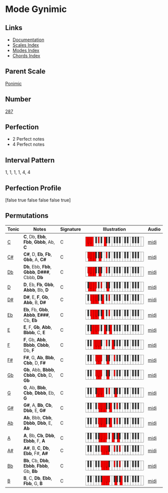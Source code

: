 # Mode Gynimic

## Links

- [Documentation](index.md)
- [Scales Index](Scales.md)
- [Modes Index](Modes.md)
- [Chords Index](Chords.md)

## Parent Scale

[Ponimic](ScalePonimic.md)

## Number

[287](https://ianring.com/musictheory/scales/287)

## Perfection

- 2 Perfect notes
- 4 Perfect notes

## Interval Pattern

1, 1, 1, 1, 4, 4

## Perfection Profile

[false true false false false true]

## Permutations

| Tonic | Notes | Signature | Illustration | Audio |
|-------|-------|-----------|--------------|-------|
| [C](ModeCNaturalGynimic.md) | **C**, Db, **Ebb**, **Fbb**, **Gbbb**, Ab, **C** | C | ![CNaturalGynimic](ModeCNaturalGynimic.png) | [midi](https://github.com/edipermadi/music/blob/main/docs/ModeCNaturalGynimic.mid?raw=true) |
| [C#](ModeCSharpGynimic.md) | **C#**, D, **Eb**, **Fb**, **Gbb**, A, **C#** | C | ![CSharpGynimic](ModeCSharpGynimic.png) | [midi](https://github.com/edipermadi/music/blob/main/docs/ModeCSharpGynimic.mid?raw=true) |
| [Db](ModeDFlatGynimic.md) | **Db**, Ebb, **Fbb**, **Gbbb**, **D###**, Cbbb, **Db** | C | ![DFlatGynimic](ModeDFlatGynimic.png) | [midi](https://github.com/edipermadi/music/blob/main/docs/ModeDFlatGynimic.mid?raw=true) |
| [D](ModeDNaturalGynimic.md) | **D**, Eb, **Fb**, **Gbb**, **Abbb**, Bb, **D** | C | ![DNaturalGynimic](ModeDNaturalGynimic.png) | [midi](https://github.com/edipermadi/music/blob/main/docs/ModeDNaturalGynimic.mid?raw=true) |
| [D#](ModeDSharpGynimic.md) | **D#**, E, **F**, **Gb**, **Abb**, B, **D#** | C | ![DSharpGynimic](ModeDSharpGynimic.png) | [midi](https://github.com/edipermadi/music/blob/main/docs/ModeDSharpGynimic.mid?raw=true) |
| [Eb](ModeEFlatGynimic.md) | **Eb**, Fb, **Gbb**, **Abbb**, **E###**, Cb, **Eb** | C | ![EFlatGynimic](ModeEFlatGynimic.png) | [midi](https://github.com/edipermadi/music/blob/main/docs/ModeEFlatGynimic.mid?raw=true) |
| [E](ModeENaturalGynimic.md) | **E**, F, **Gb**, **Abb**, **Bbbb**, C, **E** | C | ![ENaturalGynimic](ModeENaturalGynimic.png) | [midi](https://github.com/edipermadi/music/blob/main/docs/ModeENaturalGynimic.mid?raw=true) |
| [F](ModeFNaturalGynimic.md) | **F**, Gb, **Abb**, **Bbbb**, **Cbbb**, Db, **F** | C | ![FNaturalGynimic](ModeFNaturalGynimic.png) | [midi](https://github.com/edipermadi/music/blob/main/docs/ModeFNaturalGynimic.mid?raw=true) |
| [F#](ModeFSharpGynimic.md) | **F#**, G, **Ab**, **Bbb**, **Cbb**, D, **F#** | C | ![FSharpGynimic](ModeFSharpGynimic.png) | [midi](https://github.com/edipermadi/music/blob/main/docs/ModeFSharpGynimic.mid?raw=true) |
| [Gb](ModeGFlatGynimic.md) | **Gb**, Abb, **Bbbb**, **Cbbb**, **Cbb**, D, **Gb** | C | ![GFlatGynimic](ModeGFlatGynimic.png) | [midi](https://github.com/edipermadi/music/blob/main/docs/ModeGFlatGynimic.mid?raw=true) |
| [G](ModeGNaturalGynimic.md) | **G**, Ab, **Bbb**, **Cbb**, **Dbbb**, Eb, **G** | C | ![GNaturalGynimic](ModeGNaturalGynimic.png) | [midi](https://github.com/edipermadi/music/blob/main/docs/ModeGNaturalGynimic.mid?raw=true) |
| [G#](ModeGSharpGynimic.md) | **G#**, A, **Bb**, **Cb**, **Dbb**, E, **G#** | C | ![GSharpGynimic](ModeGSharpGynimic.png) | [midi](https://github.com/edipermadi/music/blob/main/docs/ModeGSharpGynimic.mid?raw=true) |
| [Ab](ModeAFlatGynimic.md) | **Ab**, Bbb, **Cbb**, **Dbbb**, **Dbb**, E, **Ab** | C | ![AFlatGynimic](ModeAFlatGynimic.png) | [midi](https://github.com/edipermadi/music/blob/main/docs/ModeAFlatGynimic.mid?raw=true) |
| [A](ModeANaturalGynimic.md) | **A**, Bb, **Cb**, **Dbb**, **Ebbb**, F, **A** | C | ![ANaturalGynimic](ModeANaturalGynimic.png) | [midi](https://github.com/edipermadi/music/blob/main/docs/ModeANaturalGynimic.mid?raw=true) |
| [A#](ModeASharpGynimic.md) | **A#**, B, **C**, **Db**, **Ebb**, F#, **A#** | C | ![ASharpGynimic](ModeASharpGynimic.png) | [midi](https://github.com/edipermadi/music/blob/main/docs/ModeASharpGynimic.mid?raw=true) |
| [Bb](ModeBFlatGynimic.md) | **Bb**, Cb, **Dbb**, **Ebbb**, **Fbbb**, Gb, **Bb** | C | ![BFlatGynimic](ModeBFlatGynimic.png) | [midi](https://github.com/edipermadi/music/blob/main/docs/ModeBFlatGynimic.mid?raw=true) |
| [B](ModeBNaturalGynimic.md) | **B**, C, **Db**, **Ebb**, **Fbb**, G, **B** | C | ![BNaturalGynimic](ModeBNaturalGynimic.png) | [midi](https://github.com/edipermadi/music/blob/main/docs/ModeBNaturalGynimic.mid?raw=true) |
